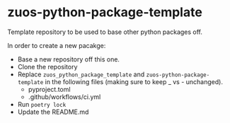 # zuos-python-package-template
Template repository to be used to base other python packages off.

In order to create a new pacakge:
* Base a new repository off this one.
* Clone the repository
* Replace `zuos_python_package_template` and `zuos-python-package-template` in the following files (making sure to keep _ vs - unchanged).
  * pyproject.toml
  * .github/workflows/ci.yml
* Run `poetry lock`
* Update the README.md
